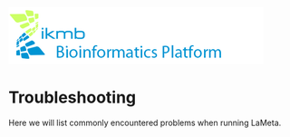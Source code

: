 ![](../images/ikmb_bfx_logo.png)

# Troubleshooting

Here we will list commonly encountered problems when running LaMeta. 
